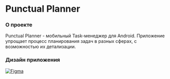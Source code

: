 # Punctual Planner

### О проекте
Punctual Planner - мобильный Task-менеджер для Android. Приложение упрощает процесс планирования задач в разных сферах, с возможностью их детализации.

### Дизайн приложения
[![Figma](https://img.shields.io/badge/figma-%23F24E1E.svg?style=for-the-badge&logo=figma&logoColor=white)](https://www.figma.com/design/8VRqBPVz69CCs3dsrirKrm/Punctual-Planner?node-id=0-1&t=R1KqtrrU2SLbE7SY-0)
